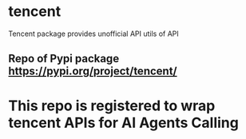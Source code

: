 # tencent
Tencent package provides unofficial API utils of API


## Repo of Pypi package https://pypi.org/project/tencent/
# This repo is registered to wrap tencent APIs for AI Agents Calling



